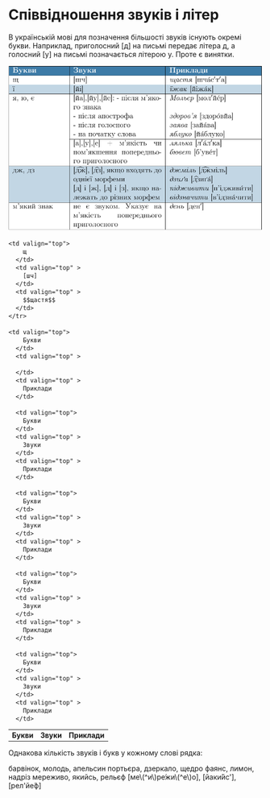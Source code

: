 # Співвідношення звуків і літер

В українськiй мовi для позначення бiльшостi звукiв iснують окремi букви. Наприклад, приголосний [<span class="p1">д</span>] на письмi передає лiтера <span class="p1">д</span>, а голосний [<span class="p1">у</span>] на письмi позначається лiтерою <span class="p1">y</span>. Проте є винятки.

<p align="center"><img class="image" src="../pics/1/pic1.png"/></p>

<table>
  <body>
    <tr>
      <td align="center" valign="top">
        <b>Букви</b>
      </td>
      <td align="center" valign="top" >
        <b>Звуки</b>
      </td>
      <td align="center" valign="top" >
        <b>Приклади</b>
      </td>
    </tr>

    <td valign="top">
        щ
      </td>
      <td valign="top" >
        [шч]
      </td>
      <td valign="top" >
        $$щастя$$ 
      </td>
    </tr>

    <td valign="top">
        Букви
      </td>
      <td valign="top" >
        
      </td>
      <td valign="top" >
        Приклади
      </td>

      <td valign="top">
        Букви
      </td>
      <td valign="top" >
        Звуки
      </td>
      <td valign="top" >
        Приклади
      </td>

      <td valign="top">
        Букви
      </td>
      <td valign="top" >
        Звуки
      </td>
      <td valign="top" >
        Приклади
      </td>

      <td valign="top">
        Букви
      </td>
      <td valign="top" >
        Звуки
      </td>
      <td valign="top" >
        Приклади
      </td>

      <td valign="top">
        Букви
      </td>
      <td valign="top" >
        Звуки
      </td>
      <td valign="top" >
        Приклади
      </td>
  </body>
</table>



<quiz correctLabel="correct" incorrectLabel="incorrect" checkLabel="check">
    <question text="">
        <p>Однакова кількість звуків і букв у кожному слові рядка:</p>
        <answer>барвінок, молодь, апельсин</answer>
        <answer>портьєра, дзеркало, щедро</answer>
        <answer>фаянс, лимон, надріз</answer>
        <answer correct>мереживо, якийсь, рельєф </answer>
        <explanation>
        [ме\(^и\)ре́жи\(^е\)о], [йаки́йс'], [рел'йе́ф]
        </explanation>
    </question>
</quiz>
